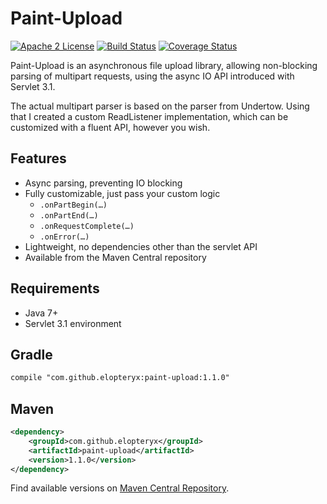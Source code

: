 Paint-Upload
=========

[![Apache 2 License](https://img.shields.io/badge/license-Apache%202-green.svg)](http://www.apache.org/licenses/LICENSE-2.0)
[![Build Status](https://travis-ci.org/Elopteryx/paint-upload.svg?branch=master)](https://travis-ci.org/Elopteryx/paint-upload)
[![Coverage Status](https://coveralls.io/repos/Elopteryx/paint-upload/badge.svg)](https://coveralls.io/r/Elopteryx/paint-upload)

Paint-Upload is an asynchronous file upload library, allowing non-blocking parsing of
multipart requests, using the async IO API introduced with Servlet 3.1.

The actual multipart parser is based on the parser from Undertow. Using
that I created a custom ReadListener implementation, which can be customized with a 
fluent API, however you wish.

Features
--------
* Async parsing, preventing IO blocking
* Fully customizable, just pass your custom logic
  * ```.onPartBegin(…)```
  * ```.onPartEnd(…)```
  * ```.onRequestComplete(…)```
  * ```.onError(…)```
* Lightweight, no dependencies other than the servlet API
* Available from the Maven Central repository

Requirements
--------
* Java 7+
* Servlet 3.1 environment

Gradle
-----
```xml
compile "com.github.elopteryx:paint-upload:1.1.0"
```
Maven
-----
```xml
<dependency>
    <groupId>com.github.elopteryx</groupId>
    <artifactId>paint-upload</artifactId>
    <version>1.1.0</version>
</dependency>
```

Find available versions on [Maven Central Repository](http://search.maven.org/#search%7Cga%7C1%7Cg%3A%22com.github.elopteryx%22%20AND%20a%3A%22paint-upload%22).